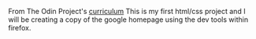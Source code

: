 From The Odin Project's [curriculum](http://www.theodinproject.com/courses/web-development-101/lessons/html-css)
This is my first html/css project and I will be creating a copy of the google homepage using the dev tools within firefox.